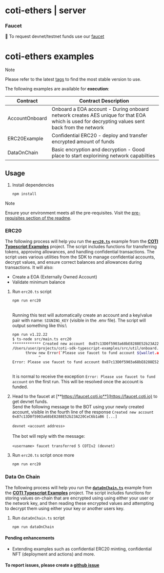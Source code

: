 # coti-ethers | server

### Faucet

🤖 To request devnet/testnet funds use our [faucet](https://faucet.coti.io)

# coti-ethers examples

> [!NOTE]
> Please refer to the latest [tags](https://github.com/coti-io/coti-typescript-examples/tags) to find the most stable version to use.

The following examples are available for **execution**:

| Contract       | Contract Description                                                                                                                          |
|----------------|-----------------------------------------------------------------------------------------------------------------------------------------------|
| AccountOnboard | Onboard a EOA account - During onboard network creates AES unique for that EOA which is used for decrypting values sent back from the network |
| ERC20Example   | Confidential ERC20 - deploy and transfer encrypted amount of funds                                                                            |
| DataOnChain    | Basic encryption and decryption - Good place to start explorining network capabilties                                                         |

## Usage

1.  Install dependencies

    ```bash
    npm install
    ```


> [!NOTE]  
> Ensure your environment meets all the pre-requisites. Visit the [pre-requisites section of the readme](https://github.com/coti-io/coti-typescript-examples/blob/main/README.md).

### ERC20

The following process will help you run the [**`erc20.ts`**](https://github.com/coti-io/coti-typescript-examples/blob/main/coti-ethers/server/src/examples/erc20.ts) example from the [**COTI Typescript Examples**](https://github.com/coti-io/coti-typescript-examples) project. The script includes functions for transferring tokens, approving allowances, and handling confidential transactions. The script uses various utilities from the SDK to manage confidential accounts, decrypt values, and ensure correct balances and allowances during transactions. It will also:

* Create a EOA (Externally Owned Account)
* Validate minimum balance

1.  Run `erc20.ts` script

    ```bash
    npm run erc20
    ```

    \
    Running this test will automatically create an account and a key/value pair with name: `SIGNING_KEY` (visible in the .env file). The script will output something like this:\


    ```bash
    npm run v1.22.22
    $ ts-node src/main.ts erc20
    ************* Created new account  0x87c13D0f5903a68bE8288E52b23A220CeC6b1aB6  and saved into .env file *************
    /Users/user/projects/coti-sdk-typescript-examples/src/util/onboard.ts:13
          throw new Error(`Please use faucet to fund account ${wallet.address}`)
                ^
    Error: Please use faucet to fund account 0x87c13D0f5903a68bE8288E52b23A220CeC6b1aB6
    ```

    \
    It is normal to receive the exception `Error: Please use faucet to fund account` on the first run. This will be resolved once the account is funded.  

2. Head to the faucet at [**https://faucet.coti.io**](https://faucet.coti.io) to get devnet funds. \
   Send the following message to the BOT using your newly created account, visible in the fourth line of the response `Created new account  0x87c13D0f5903a68bE8288E52b23A220CeC6b1aB6 [...]`\
   \
   `devnet <account address>`\
   \
   The bot will reply with the message:\
   \
   `<username> faucet transferred 5 COTIv2 (devnet)` \
   &#x20;
3.  Run `erc20.ts` script once more

    ```bash
    npm run erc20
    ```

### Data On Chain

The following process will help you run the [**`dataOnChain.ts`**](https://github.com/coti-io/coti-typescript-examples/blob/main/coti-ethers/server/src/examples/dataOnChain.ts) example from the [**COTI Typescript Examples**](https://github.com/coti-io/coti-typescript-examples) project. The script includes functions for storing values on-chain that are encrypted using using either your user or the network key, and then reading these encrypted values and attempting to decrypt them using either your key or another users key.

1.  Run `dataOnChain.ts` script

    ```bash
    npm run dataOnChain
    ```


#### Pending enhancements

- Extending examples such as confidential ERC20 minting, confidential NFT (deployment and actions) and more.

#### To report issues, please create a [github issue](https://github.com/coti-io/coti-typescript-examples/issues)